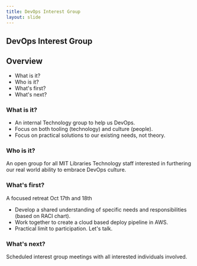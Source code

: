 ```yaml
---
title: DevOps Interest Group
layout: slide
---
```

<section>
  <h1>DevOps Interest Group</h1>
</section>
<section>
  <h2>Overview</h2>
  <ul>
    <li>What is it?</li>
    <li>Who is it?</li>
    <li>What's first?</li>
    <li>What's next?</li>
  </ul>
</section>
<section>
  <h3>What is it?</h3>
  <ul>
    <li>An internal Technology group to help us DevOps.</li>
    <li>Focus on both tooling (technology) and culture (people).</li>
    <li>Focus on practical solutions to our existing needs, not theory.</li>
  </ul>
</section>
<section>
  <h3>Who is it?</h3>
  <p>An open group for all MIT Libraries Technology staff interested
     in furthering our real world ability to embrace DevOps culture.</p>
</section>
<section>
  <h3>What's first?</h3>
  <p>A focused retreat Oct 17th and 18th</p>
  <ul>
    <li>Develop a shared understanding of specific needs and responsibilities (based on RACI chart).</li>
    <li>Work together to create a cloud based deploy pipeline in AWS.</li>
    <li>Practical limit to participation. Let's talk.</li>
  </ul>
</section>
<section>
  <h3>What's next?</h3>
  <p>Scheduled interest group meetings with all interested individuals involved.</p>
</section>
